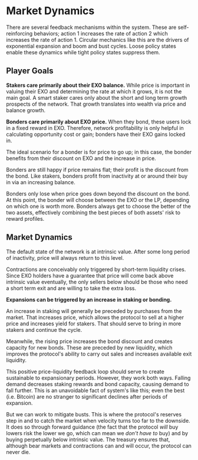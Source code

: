 # Market Dynamics

There are several feedback mechanisms within the system. These are self-reinforcing behaviors; action 1 increases the rate of action 2 which increases the rate of action 1. Circular mechanics like this are the drivers of exponential expansion and boom and bust cycles. Loose policy states enable these dynamics while tight policy states suppress them.

## Player Goals

**Stakers care primarily about their EXO balance.** While price is important in valuing their EXO and determining the rate at which it grows, it is not the main goal. A smart staker cares only about the short and long term growth prospects of the network. That growth translates into wealth via price and balance growth.

**Bonders care primarily about EXO price.** When they bond, these users lock in a fixed reward in EXO. Therefore, network profitability is only helpful in calculating opportunity cost or gain; bonders have their EXO gains locked in.&#x20;

The ideal scenario for a bonder is for price to go up; in this case, the bonder benefits from their discount on EXO and the increase in price.&#x20;

Bonders are still happy if price remains flat; their profit is the discount from the bond. Like stakers, bonders profit from inactivity at or around their buy in via an increasing balance.

Bonders only lose when price goes down beyond the discount on the bond. At this point, the bonder will choose between the EXO or the LP, depending on which one is worth more. Bonders always get to choose the better of the two assets, effectively combining the best pieces of both assets' risk to reward profiles.

## Market Dynamics

The default state of the network is at intrinsic value. After some long period of inactivity, price will always return to this level.&#x20;

Contractions are conceivably only triggered by short-term liquidity crises. Since EXO holders have a guarantee that price will come back above intrinsic value eventually, the only sellers below should be those who need a short term exit and are willing to take the extra loss.

**Expansions can be triggered by an increase in staking or bonding.**

An increase in staking will generally be preceded by purchases from the market. That increases price, which allows the protocol to sell at a higher price and increases yield for stakers. That should serve to bring in more stakers and continue the cycle.

Meanwhile, the rising price increases the bond discount and creates capacity for new bonds. These are preceded by new liquidity, which improves the protocol's ability to carry out sales and increases available exit liquidity.

This positive price-liquidity feedback loop should serve to create sustainable to expansionary periods. However, they work both ways. Falling demand decreases staking rewards and bond capacity, causing demand to fall further. This is an unavoidable fact of system's like this; even the best (i.e. Bitcoin) are no stranger to significant declines after periods of expansion.

But we can work to mitigate busts. This is where the protocol's reserves step in and to catch the market when velocity turns too far to the downside. It does so through forward guidance (the fact that the protocol _will_ buy lowers risk the lower we go, which can mean we _don't have to_ buy) and by buying perpetually below intrinsic value. The treasury ensures that, although bear markets and contractions can and will occur, the protocol can never die.

